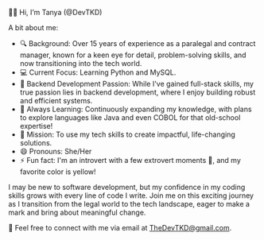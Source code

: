 👋🏾 Hi, I’m Tanya (@DevTKD)
  
A bit about me:
- 🔍 Background: Over 15 years of experience as a paralegal and contract manager, known for a keen eye for detail, problem-solving skills, and now transitioning into the tech world.
- 💻 Current Focus: Learning Python and MySQL.
- 🔧 Backend Development Passion: While I've gained full-stack skills, my true passion lies in backend development, where I enjoy building robust and efficient systems.
- 🌱 Always Learning: Continuously expanding my knowledge, with plans to explore languages like Java and even COBOL for that old-school expertise!
- 🌟 Mission: To use my tech skills to create impactful, life-changing solutions.
- 😄 Pronouns: She/Her
- ⚡ Fun fact: I'm an introvert with a few extrovert moments 🤭, and my favorite color is yellow!

I may be new to software development, but my confidence in my coding skills grows with every line of code I write. Join me on this exciting journey as I transition from the legal world to the tech landscape, eager to make a mark and bring about meaningful change.

📧 Feel free to connect with me via email at TheDevTKD@gmail.com.
<!---
DevTKD/DevTKD is a ✨ special ✨ repository because its `README.md` (this file) appears on your GitHub profile.
You can click the Preview link to take a look at your changes.
--->
